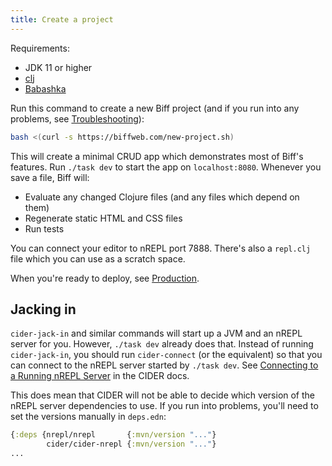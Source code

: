 ```yaml
---
title: Create a project
---
```


Requirements:

 - JDK 11 or higher
 - [clj](https://clojure.org/guides/getting_started)
 - [Babashka](https://github.com/babashka/babashka#installation)

Run this command to create a new Biff project (and if you run into any
problems, see [Troubleshooting](/docs/reference/troubleshooting/)):

```bash
bash <(curl -s https://biffweb.com/new-project.sh)
```

This will create a minimal CRUD app which demonstrates most of Biff's features.
Run `./task dev` to start the app on `localhost:8080`. Whenever you save a file,
Biff will:

 - Evaluate any changed Clojure files (and any files which depend on them)
 - Regenerate static HTML and CSS files
 - Run tests

You can connect your editor to nREPL port 7888. There's also a `repl.clj` file
which you can use as a scratch space.

When you're ready to deploy, see [Production](/docs/reference/production/).

## Jacking in

`cider-jack-in` and similar commands will start up a JVM and an nREPL server
for you. However, `./task dev` already does that. Instead of running
`cider-jack-in`, you should run `cider-connect` (or the equivalent) so that you
can connect to the nREPL server started by `./task dev`. See
[Connecting to a Running nREPL Server](https://docs.cider.mx/cider/basics/up_and_running.html#connect-to-a-running-nrepl-server)
in the CIDER docs.

This does mean that CIDER will not be able to decide which version of the nREPL
server dependencies to use. If you run into problems, you'll need to set the
versions manually in `deps.edn`:

```clojure
{:deps {nrepl/nrepl       {:mvn/version "..."}
        cider/cider-nrepl {:mvn/version "..."}
...
```
